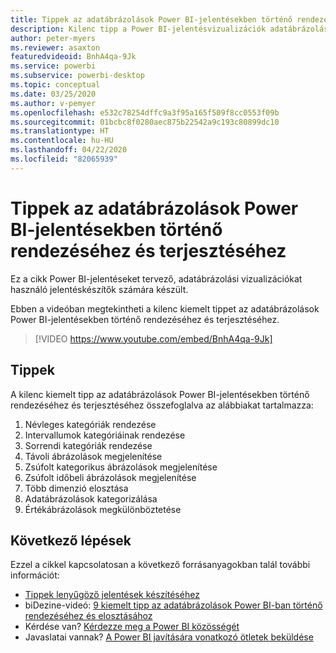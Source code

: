```yaml
---
title: Tippek az adatábrázolások Power BI-jelentésekben történő rendezéséhez és terjesztéséhez
description: Kilenc tipp a Power BI-jelentésvizualizációk adatábrázolásainak rendezéséhez és terjesztéséhez a Power BI Desktopban vagy a Power BI szolgáltatásban.
author: peter-myers
ms.reviewer: asaxton
featuredvideoid: BnhA4qa-9Jk
ms.service: powerbi
ms.subservice: powerbi-desktop
ms.topic: conceptual
ms.date: 03/25/2020
ms.author: v-pemyer
ms.openlocfilehash: e532c78254dffc9a3f95a165f509f8cc0553f09b
ms.sourcegitcommit: 01bcbc8f0280aec875b22542a9c193c80899dc10
ms.translationtype: HT
ms.contentlocale: hu-HU
ms.lasthandoff: 04/22/2020
ms.locfileid: "82065939"
---
```

# <a name="tips-to-sort-and-distribute-data-plots-in-power-bi-reports"></a>Tippek az adatábrázolások Power BI-jelentésekben történő rendezéséhez és terjesztéséhez

Ez a cikk Power BI-jelentéseket tervező, adatábrázolási vizualizációkat használó jelentéskészítők számára készült.

Ebben a videóban megtekintheti a kilenc kiemelt tippet az adatábrázolások Power BI-jelentésekben történő rendezéséhez és terjesztéséhez.

> [!VIDEO https://www.youtube.com/embed/BnhA4qa-9Jk]

## <a name="tips"></a>Tippek

A kilenc kiemelt tipp az adatábrázolások Power BI-jelentésekben történő rendezéséhez és terjesztéséhez összefoglalva az alábbiakat tartalmazza:

1. Névleges kategóriák rendezése
1. Intervallumok kategóriáinak rendezése
1. Sorrendi kategóriák rendezése
1. Távoli ábrázolások megjelenítése
1. Zsúfolt kategorikus ábrázolások megjelenítése
1. Zsúfolt időbeli ábrázolások megjelenítése
1. Több dimenzió elosztása
1. Adatábrázolások kategorizálása
1. Értékábrázolások megkülönböztetése

## <a name="next-steps"></a>Következő lépések

Ezzel a cikkel kapcsolatosan a következő forrásanyagokban talál további információt:

- [Tippek lenyűgöző jelentések készítéséhez](../desktop-tips-and-tricks-for-creating-reports.md)
- biDezine-videó: [9 kiemelt tipp az adatábrázolások Power BI-ban történő rendezéséhez és elosztásához](https://www.youtube.com/watch?v=BnhA4qa-9Jk)
- Kérdése van? [Kérdezze meg a Power BI közösségét](https://community.powerbi.com/)
- Javaslatai vannak? [A Power BI javítására vonatkozó ötletek beküldése](https://ideas.powerbi.com/)
